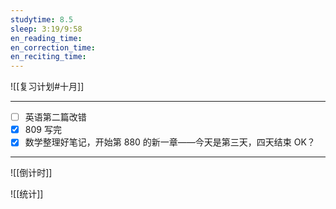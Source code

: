 ```yaml
---
studytime: 8.5
sleep: 3:19/9:58
en_reading_time: 
en_correction_time: 
en_reciting_time: 
---
```

![[复习计划#十月]]

---

- [ ] 英语第二篇改错
- [x] 809 写完
- [x] 数学整理好笔记，开始第 880 的新一章——今天是第三天，四天结束 OK？

---

![[倒计时]]

![[统计]]
